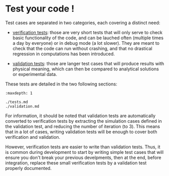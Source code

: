 # Test your code !

Test cases are separated in two categories, each covering a distinct need:

* [verification tests](./tests.md): those are very short tests that will only serve to check basic functionality of the code, and can be lauched often (multiple times a day by everyone) or in debug mode (a lot slower). They are meant to check that the code can run without crashing, and that no drastical regression in computations has been introduced.

* [validation tests](./validation.md): those are langer test cases that will produce results with physical meaning, which can then be compared to analytical solutions or experimental data.

These tests are detailed in the two following sections:
```{toctree}
:maxdepth: 1

./tests.md
./validation.md
```

For information, it should be noted that validation tests are automatically converted to verification tests by extracting the simulation cases defined in the validation test, and reducing the number of iteration (to 3). This means that in a lot of cases, writing validation tests will be enough to cover both verification and validation.

However, verification tests are easier to write than validation tests. Thus, it is common during development to start by writing simple test cases that will ensure you don't break your previous develpments, then at the end, before integration, replace these small verification tests by a validation test properly documented.